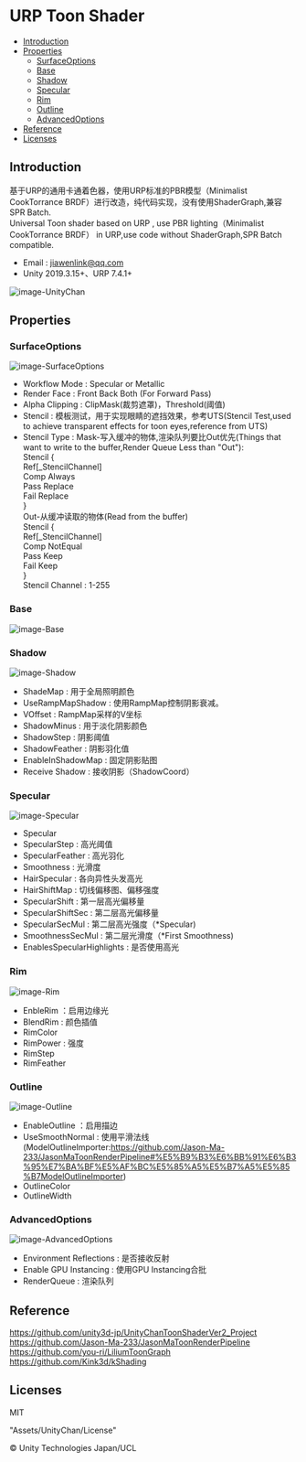 # URP Toon Shader
- [Introduction](#Introduction)
- [Properties](#Properties)
	- [SurfaceOptions](#SurfaceOptions)
	- [Base](#Base)
	- [Shadow](#Shadow)
	- [Specular](#Specular)
	- [Rim](#Rim)
	- [Outline](#Outline)
	- [AdvancedOptions](#AdvancedOptions)
- [Reference](#Reference)
- [Licenses](#Licenses)

## Introduction
基于URP的通用卡通着色器，使用URP标准的PBR模型（Minimalist CookTorrance BRDF）进行改造，纯代码实现，没有使用ShaderGraph,兼容SPR Batch.  
Universal Toon shader based on URP , use PBR lighting（Minimalist CookTorrance BRDF） in URP,use code without ShaderGraph,SPR Batch compatible.  
- Email : jiawenlink@qq.com  
- Unity 2019.3.15+、URP 7.4.1+  

![image-UnityChan](image/UnityChan.png)

## Properties
### SurfaceOptions
![image-SurfaceOptions](image/SurfaceOptions.png)
- Workflow Mode : Specular or Metallic 
- Render Face : Front Back Both (For Forward Pass)
- Alpha Clipping : ClipMask(裁剪遮罩)，Threshold(阈值)
- Stencil : 模板测试，用于实现眼睛的遮挡效果，参考UTS(Stencil Test,used to achieve transparent effects for toon eyes,reference from UTS)  
- Stencil Type : 
Mask-写入缓冲的物体,渲染队列要比Out优先(Things that want to write to the buffer,Render Queue Less than "Out"):  
Stencil {  
                Ref[_StencilChannel]  
                Comp Always  
                Pass Replace  
                Fail Replace  
            }  
Out-从缓冲读取的物体(Read from the buffer)  
Stencil {  
                Ref[_StencilChannel]  
                Comp NotEqual  
                Pass Keep  
                Fail Keep  
            }  
Stencil Channel : 1-255

### Base
![image-Base](image/Base.png)
### Shadow
![image-Shadow](image/Shadow.png)
- ShadeMap : 用于全局照明颜色
- UseRampMapShadow : 使用RampMap控制阴影衰减。
- VOffset : RampMap采样的V坐标
- ShadowMinus : 用于淡化阴影颜色 
- ShadowStep : 阴影阈值
- ShadowFeather : 阴影羽化值
- EnableInShadowMap : 固定阴影贴图
- Receive Shadow : 接收阴影（ShadowCoord）

### Specular
![image-Specular](image/Specular.png)
- Specular
- SpecularStep : 高光阈值
- SpecularFeather : 高光羽化
- Smoothness : 光滑度
- HairSpecular : 各向异性头发高光
- HairShiftMap : 切线偏移图、偏移强度
- SpecularShift : 第一层高光偏移量
- SpecularShiftSec : 第二层高光偏移量
- SpecularSecMul : 第二层高光强度（*Specular)
- SmoothnessSecMul : 第二层光滑度（*First Smoothness)
- EnablesSpecularHighlights : 是否使用高光

### Rim
![image-Rim](image/Rim.png)
- EnbleRim ：启用边缘光
- BlendRim : 颜色插值
- RimColor
- RimPower : 强度
- RimStep
- RimFeather

### Outline
![image-Outline](image/Outline.png)
- EnableOutline ：启用描边
- UseSmoothNormal : 使用平滑法线(ModelOutlineImporter:https://github.com/Jason-Ma-233/JasonMaToonRenderPipeline#%E5%B9%B3%E6%BB%91%E6%B3%95%E7%BA%BF%E5%AF%BC%E5%85%A5%E5%B7%A5%E5%85%B7ModelOutlineImporter)
- OutlineColor
- OutlineWidth

### AdvancedOptions
![image-AdvancedOptions](image/AdvancedOptions.png)
- Environment Reflections : 是否接收反射  
- Enable GPU Instancing : 使用GPU Instancing合批  
- RenderQueue : 渲染队列  

## Reference

https://github.com/unity3d-jp/UnityChanToonShaderVer2_Project  
https://github.com/Jason-Ma-233/JasonMaToonRenderPipeline  
https://github.com/you-ri/LiliumToonGraph  
https://github.com/Kink3d/kShading  

## Licenses

MIT

"Assets/UnityChan/License"

© Unity Technologies Japan/UCL

